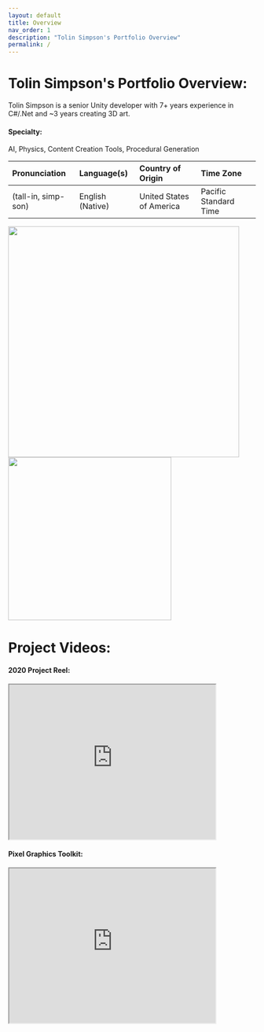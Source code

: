 ```yaml
---
layout: default
title: Overview
nav_order: 1
description: "Tolin Simpson's Portfolio Overview"
permalink: /
---
```


# Tolin Simpson's Portfolio Overview:

Tolin Simpson is a senior Unity developer with 7+ years experience in C#/.Net and ~3 years creating 3D art.

#### Specialty:
AI, Physics, Content Creation Tools, Procedural Generation

| Pronunciation        | Language(s)      | Country of Origin        | Time Zone             |
|:---------------------|:-----------------|:-------------------------|:----------------------|
|  (tall-in, simp-son) | English (Native) | United States of America | Pacific Standard Time |

<a href="https://github.com/anuraghazra/github-readme-stats">
  <img align="left" src="https://github-readme-stats.vercel.app/api?username=tolinsimpson&count_private=true&show_icons=true" width="470px" />
</a><a href="https://github.com/anuraghazra/github-readme-stats">
  <img align="center" src="https://github-readme-stats.vercel.app/api/top-langs/?username=tolinsimpson&layout=compact" width="332px" />
</a>
<br>


# Project Videos:

#### 2020 Project Reel:
<iframe width="420" height="315"
src="https://www.youtube.com/embed/09Wu0h7ucr8">
</iframe>

#### Pixel Graphics Toolkit:
<iframe width="420" height="315"
src="https://www.youtube.com/embed/wWMcH4FSE44">
</iframe>

<!--
[![Youtube](https://img.youtube.com/vi/09Wu0h7ucr8/0.jpg)](https://www.youtube.com/watch?v=09Wu0h7ucr8)
-->
